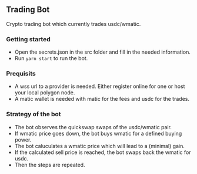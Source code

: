 ## Trading Bot

Crypto trading bot which currently trades usdc/wmatic. 

### Getting started

- Open the secrets.json in the src folder and fill in the needed information. 
- Run `yarn start` to run the bot.

### Prequisits

- A wss url to a provider is needed. Either register online for one or host your local polygon node. 
- A matic wallet is needed with matic for the fees and usdc for the trades. 


### Strategy of the bot

- The bot observes the quickswap swaps of the usdc/wmatic pair.
- If wmatic price goes down, the bot buys wmatic for a defined buying power. 
- The bot caluculates a wmatic price which will lead to a (minimal) gain.
- If the calculated sell price is reached, the bot swaps back the wmatic for usdc. 
- Then the steps are repeated. 

